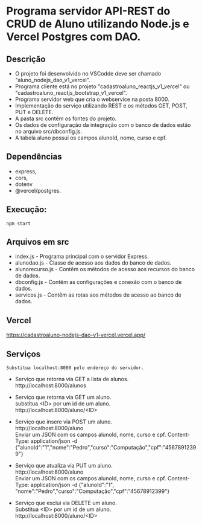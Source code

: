 # Programa servidor API-REST do CRUD de Aluno utilizando Node.js e Vercel Postgres com DAO.

## Descrição
- O projeto foi desenvolvido no VSCodde deve ser chamado "aluno_nodejs_dao_v1_vercel".
- Programa cliente está no projeto "cadastroaluno_reactjs_v1_vercel" ou "cadastroaluno_reactjs_bootstrap_v1_vercel".
- Programa servidor web que cria o webservice na posta 8000.
- Implementação do serviço utilizando REST e os métodos GET, POST, PUT e DELETE.
- A pasta src contêm os fontes do projeto.
- Os dados de configuração da integração com o banco de dados estão no arquivo src/dbconfig.js.
- A tabela aluno possui os campos alunoId, nome, curso e cpf.

## Dependências
- express,
- cors,
- dotenv
- @vercel/postgres.

## Execução:    
   <pre><code>npm start</code></pre>

## Arquivos em src
- index.js - Programa principal com o servidor Express.
- alunodao.js - Classe de acesso aos dados do banco de dados.
- alunorecurso.js - Contêm os métodos de acesso aos recursos do banco de dados.
- dbconfig.js - Contêm as configurações e conexão com o banco de dados.
- servicos.js - Contêm as rotas aos métodos de acesso ao banco de dados.

## Vercel   
   https://cadastroaluno-nodejs-dao-v1-vercel.vercel.app/    

## Serviços
    Substitua localhost:8080 pelo endereço do servidor.

- Serviço que retorna via GET a lista de alunos.<br>
    http://localhost:8000/alunos

- Serviço que retorna via GET um aluno.<br>
    substitua \<ID\> por um id de um aluno.<br>
    http://localhost:8000/aluno/<ID\>

- Serviço que insere via POST um aluno.<br>
    http://localhost:8000/aluno<br>
    Enviar um JSON com os campos alunoId, nome, curso e cpf.
    Content-Type: application/json -d {"alunoId":"1","nome":"Pedro","curso":"Computação","cpf":"45678912399"}

- Serviço que atualiza via PUT um aluno.<br>
    http://localhost:8000/aluno<br>
    Enviar um JSON com os campos alunoId, nome, curso e cpf.
    Content-Type: application/json -d {"alunoId":"1", "nome":"Pedro","curso":"Computação","cpf":"45678912399"}
    
- Serviço que exclui via DELETE um aluno.<br>
    Substitua \<ID\> por um id de um aluno.<br>
    http://localhost:8000/aluno/<ID\>
